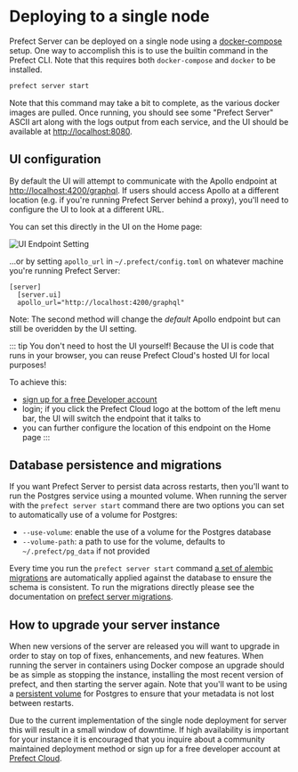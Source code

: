 # Deploying to a single node

Prefect Server can be deployed on a single node using a
[docker-compose](https://docs.docker.com/compose/) setup. One way to accomplish this is to use the
builtin command in the Prefect CLI. Note that this requires both `docker-compose` and `docker` to be installed.

```bash
prefect server start
```

Note that this command may take a bit to complete, as the various docker images are pulled. Once running,
you should see some "Prefect Server" ASCII art along with the logs output from each service, and the UI should be available at
[http://localhost:8080](http://localhost:8080).

## UI configuration

By default the UI will attempt to communicate with the Apollo endpoint at
[http://localhost:4200/graphql](http://localhost:4200/graphql). If users should access Apollo at a
different location (e.g. if you're running Prefect Server behind a proxy), you'll need to configure the UI
to look at a different URL.

You can set this directly in the UI on the Home page:

![UI Endpoint Setting](/orchestration/server/server-endpoint.png)

...or by setting `apollo_url` in `~/.prefect/config.toml` on whatever machine you're running Prefect Server:

```
[server]
  [server.ui]
  apollo_url="http://localhost:4200/graphql"
```

Note: The second method will change the _default_ Apollo endpoint but can still be overidden by the UI setting.

::: tip You don't need to host the UI yourself!
Because the UI is code that runs in your browser, you can reuse Prefect Cloud's hosted UI for local purposes!

To achieve this:

- [sign up for a free Developer account](https://cloud.prefect.io/)
- login; if you click the Prefect Cloud logo at the bottom of the left menu bar, the UI will switch the endpoint that it talks to
- you can further configure the location of this endpoint on the Home page
  :::

## Database persistence and migrations

If you want Prefect Server to persist data across restarts, then you'll want to run the Postgres service
using a mounted volume. When running the server with the `prefect server start` command there are two
options you can set to automatically use of a volume for Postgres:

- `--use-volume`: enable the use of a volume for the Postgres database
- `--volume-path`: a path to use for the volume, defaults to `~/.prefect/pg_data` if not provided

Every time you run the `prefect server start` command [a set of alembic migrations](https://github.com/PrefectHQ/server/tree/master/services/postgres/alembic/versions) are automatically
applied against the database to ensure the schema is consistent. To run the migrations directly please
see the documentation on [prefect server migrations](https://github.com/PrefectHQ/server#running-the-system).

## How to upgrade your server instance

When new versions of the server are released you will want to upgrade in order to stay on top of fixes,
enhancements, and new features. When running the server in containers using Docker compose an upgrade
should be as simple as stopping the instance, installing the most recent version of prefect, and then
starting the server again. Note that you'll want to be using a [persistent
volume](/orchestration/server/deploy.html#database-persistence-and-migrations) for Postgres to ensure
that your metadata is not lost between restarts.

Due to the current implementation of the single node deployment for server this will result in a small
window of downtime. If high availability is important for your instance it is encouraged that you inquire
about a community maintained deployment method or sign up for a free developer account at
[Prefect Cloud](https://cloud.prefect.io).
